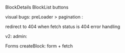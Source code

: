 BlockDetails
BlockList buttons

visual bugs:
preLoader > pagination
:

redirect to 404 when fetch status is 404
error handling

v2:
admin:

Forms
createBlock: form + fetch